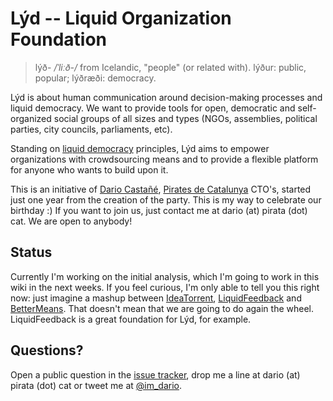 Lýd -- Liquid Organization Foundation
=====================================

> lýð- _/ˈliːð-/_ from Icelandic, "people" (or related with). lýður: public, popular; lýðræði: democracy.

Lýd is about human communication around decision-making processes and liquid democracy. We want to provide tools for open, democratic and self-organized social groups of all sizes and types (NGOs, assemblies, political parties, city councils, parliaments, etc).

Standing on [liquid democracy](http://communitywiki.org/LiquidDemocracy) principles, Lýd aims to empower organizations with crowdsourcing means and to provide a flexible platform for anyone who wants to build upon it.

This is an initiative of [Dario Castañé](http://dario.im), [Pirates de Catalunya](http://pirata.cat) CTO's, started just one year from the creation of the party. This is my way to celebrate our birthday :) If you want to join us, just contact me at dario (at) pirata (dot) cat. We are open to anybody!

## Status
Currently I'm working on the initial analysis, which I'm going to work in this wiki in the next weeks. If you feel curious, I'm only able to tell you this right now: just imagine a mashup between [IdeaTorrent](http://ideatorrent.org/), [LiquidFeedback](http://liquidfeedback.org/open-source/) and [BetterMeans](http://bettermeans.com/). That doesn't mean that we are going to do again the wheel. LiquidFeedback is a great foundation for Lýd, for example.

## Questions?
Open a public question in the [issue tracker](https://github.com/imdario/lyd/issues), drop me a line at dario (at) pirata (dot) cat or tweet me at [@im_dario](https://twitter.com/im_dario).
